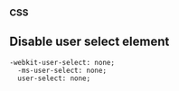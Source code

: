 ### CSS

## Disable user select element
```
-webkit-user-select: none;
  -ms-user-select: none;
  user-select: none;
  ```
